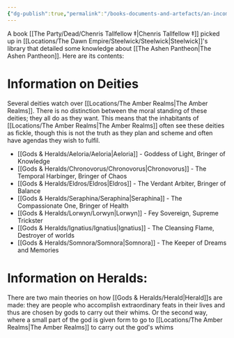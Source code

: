 ```yaml
---
{"dg-publish":true,"permalink":"/books-documents-and-artefacts/an-incomplete-guide-to-the-gods/","updated":"2025-03-01T21:15:10.181+00:00"}
---
```


A book [[The Party/Dead/Chenris Tallfellow ‡\|Chenris Tallfellow ‡]] picked up in [[Locations/The Dawn Empire/Steelwick/Steelwick\|Steelwick]]'s library that detailed some knowledge about [[The Ashen Pantheon\|The Ashen Pantheon]]. Here are its contents:

# Information on Deities 
Several deities watch over [[Locations/The Amber Realms\|The Amber Realms]]. There is no distinction between the moral standing of these deities; they all do as they want. This means that the inhabitants of [[Locations/The Amber Realms\|The Amber Realms]] often see these deities as fickle, though this is not the truth as they plan and scheme and often have agendas they wish to fulfil.

- [[Gods & Heralds/Aeloria/Aeloria\|Aeloria]] - Goddess of Light, Bringer of Knowledge 
- [[Gods & Heralds/Chronovorus/Chronovorus\|Chronovorus]] - The Temporal Harbinger, Bringer of Chaos 
- [[Gods & Heralds/Eldros/Eldros\|Eldros]] - The Verdant Arbiter, Bringer of Balance 
- [[Gods & Heralds/Seraphina/Seraphina\|Seraphina]] - The Compassionate One, Bringer of Health
- [[Gods & Heralds/Lorwyn/Lorwyn\|Lorwyn]] - Fey Sovereign, Supreme Trickster 
- [[Gods & Heralds/Ignatius/Ignatius\|Ignatius]] - The Cleansing Flame, Destroyer of worlds
- [[Gods & Heralds/Somnora/Somnora\|Somnora]] - The Keeper of Dreams and Memories

# Information on Heralds: 
There are two main theories on how [[Gods & Heralds/Herald\|Herald]]s are made: they are people who accomplish extraordinary feats in their lives and thus are chosen by gods to carry out their whims. Or the second way, where a small part of the god is given form to go to [[Locations/The Amber Realms\|The Amber Realms]] to carry out the god's whims
